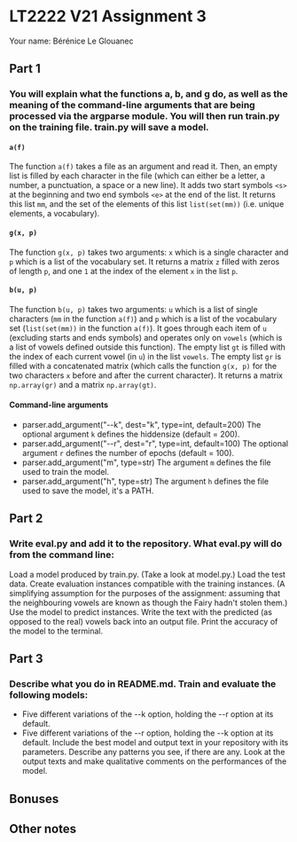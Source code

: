 # LT2222 V21 Assignment 3

Your name: Bérénice Le Glouanec

## Part 1

### You will explain what the functions a, b, and g do, as well as the meaning of the command-line arguments that are being processed via the argparse module. You will then run train.py on the training file.  train.py will save a model.

#### `a(f)`

The function `a(f)` takes a file as an argument and read it.
Then, an empty list is filled by each character in the file (which can either be a letter, a number, a punctuation, a space or a new line). It adds two start symbols `<s>` at the beginning and two end symbols `<e>` at the end of the list.
It returns this list `mm`, and the set of the elements of this list `list(set(mm))` (i.e. unique elements, a vocabulary).

#### `g(x, p)`

The function `g(x, p)` takes two arguments: `x` which is a single character and `p` which is a list of the vocabulary set.
It returns a matrix `z` filled with zeros of length `p`, and one `1` at the index of the element `x` in the list `p`.

#### `b(u, p)`

The function `b(u, p)` takes two arguments: `u` which is a list of single characters (`mm` in the function `a(f)`) and `p` which is a list of the vocabulary set (`list(set(mm))` in the function `a(f)`).
It goes through each item of `u` (excluding starts and ends symbols) and operates only on `vowels` (which is a list of vowels defined outside this function).
The empty list `gt` is filled with the index of each current vowel (in `u`) in the list `vowels`.
The empty list `gr` is filled with a concatenated matrix (which calls the function `g(x, p)` for the two characters `x` before and after the current character).
It returns a matrix `np.array(gr)` and a matrix `np.array(gt)`.

#### Command-line arguments

- parser.add_argument("--k", dest="k", type=int, default=200)
The optional argument `k` defines the hiddensize (default = 200).
- parser.add_argument("--r", dest="r", type=int, default=100)
The optional argument `r` defines the number of epochs (default = 100).
- parser.add_argument("m", type=str)
The argument `m` defines the file used to train the model.
- parser.add_argument("h", type=str)
The argument `h` defines the file used to save the model, it's a PATH.

    
## Part 2

### Write eval.py and add it to the repository.  What eval.py will do from the command line:

Load a model produced by train.py. (Take a look at model.py.)
Load the test data.
Create evaluation instances compatible with the training instances.  (A simplifying assumption for the purposes of the assignment: assuming that the neighbouring vowels are known as though the Fairy hadn't stolen them.)
Use the model to predict instances.
Write the text with the predicted (as opposed to the real) vowels back into an output file.
Print the accuracy of the model to the terminal.

## Part 3

### Describe what you do in README.md.  Train and evaluate the following models:

* Five different variations of the --k option, holding the --r option at its default.
* Five different variations of the --r option, holding the --k option at its default.
Include the best model and output text in your repository with its parameters.  Describe any patterns you see, if there are any.  Look at the output texts and make qualitative comments on the performances of the model.



## Bonuses

## Other notes
